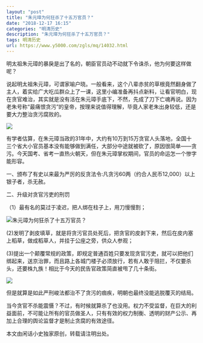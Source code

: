 ```yaml
---
layout: "post"
title: "朱元璋为何狂杀了十五万官员？"
date: "2018-12-17 16:15"
categories: "明清历史"
description: "朱元璋为何狂杀了十五万官员？"
tags: 明清历史
url: https://www.y5000.com/zgls/mq/14032.html
---
```






明太祖朱元璋的暴戾是出了名的，朝臣官员动不动就下令诛杀，他为何要这样做呢？

说起明太祖朱元璋，可谓家喻户晓。一般看来，这个八辈赤贫的草根竟然翻身做了主人，着实给广大吃瓜群众上了一课，这里小编准备再抖点新料，让看官明白，现在贪官难治，其实就是没有活在朱元璋手底下，不然，先成了刀下亡魂再说。因为老朱号称“最痛恨贪污”的皇帝，按理来说值得理解，毕竟人家老朱出身较低，还是要大力整治贪污腐败的。

![](https://img.y5000.com/uploads/allimg/170217/1633342414-0.jpg)

有学者估算，在朱元璋当政的31年中，大约有10万到15万贪官人头落地，全国十三个省大小官员基本没有能够做到满任，大部分中途就被砍了，原因很简单——贪污。今天国考、省考一直热火朝天，但在朱元璋掌权期间，官员的命运怎一个惨字能形容。

一、颁布了有史以来最为严厉的反贪法令:凡贪污60两（约合人民币12,000）以上银子者，杀无赦。

二、升级对贪官污吏的刑罚

（1）最有名的莫过于凌迟，把人绑在柱子上，用刀慢慢割；

![朱元璋为何狂杀了十五万官员？](/uploads/allimg/170217/6-1F21G63001Q1.JPG)

(2)发明了剥皮填草，就是将贪污官员处死后，把贪官的皮剥下来，然后在皮内塞上稻草，做成稻草人，并挂于公座之旁，供众人参观；

(3)提出一个颠覆常规的政策，即规定普通百姓只要发现贪官污吏，就可以把他们绑起来，送京治罪，而且路上各城门楼子必须放行，若有人敢于阻拦，不仅要杀头，还要株九族！相比于今天的民告官政策简直被甩了几十条街。

![](https://img.y5000.com/uploads/allimg/170217/1633341554-1.jpg)

但是就算是如此严刑峻法都治不了贪污的痼疾，明朝也最终没能逃脱覆灭的结局。

当今贪官不杀能震慑？不过，有时候就算杀了也没用。权力不受监督，在巨大的利益面前，不可能让所有的官员做圣人，只有有效的权力制衡、透明的财产公示、再加上合理的舆论监督才是制止贪腐的有效途径。

本文由闲话小史独家原创，转载请注明出处。
